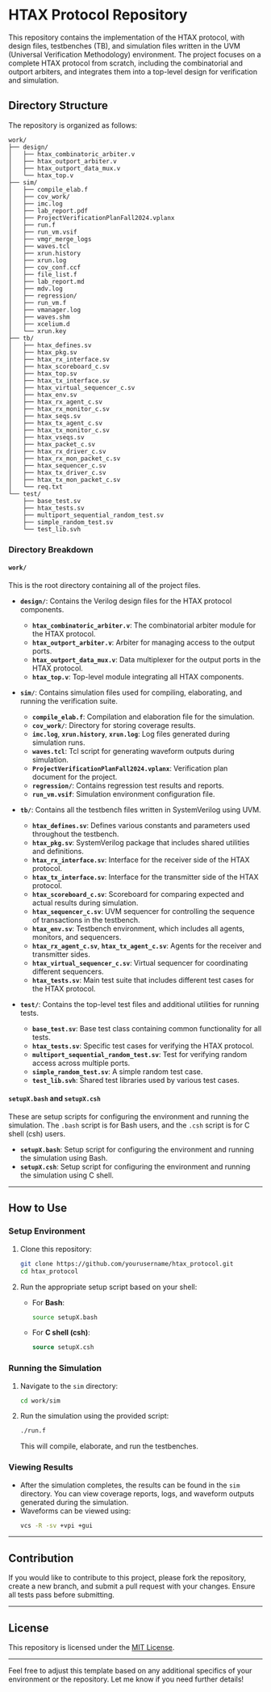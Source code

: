
# HTAX Protocol Repository

This repository contains the implementation of the HTAX protocol, with design files, testbenches (TB), and simulation files written in the UVM (Universal Verification Methodology) environment. The project focuses on a complete HTAX protocol from scratch, including the combinatorial and outport arbiters, and integrates them into a top-level design for verification and simulation.

## Directory Structure

The repository is organized as follows:

```
work/
├── design/
│   ├── htax_combinatoric_arbiter.v
│   ├── htax_outport_arbiter.v
│   ├── htax_outport_data_mux.v
│   └── htax_top.v
├── sim/
│   ├── compile_elab.f
│   ├── cov_work/
│   ├── imc.log
│   ├── lab_report.pdf
│   ├── ProjectVerificationPlanFall2024.vplanx
│   ├── run.f
│   ├── run_vm.vsif
│   ├── vmgr_merge_logs
│   ├── waves.tcl
│   ├── xrun.history
│   ├── xrun.log
│   ├── cov_conf.ccf
│   ├── file_list.f
│   ├── lab_report.md
│   ├── mdv.log
│   ├── regression/
│   ├── run_vm.f
│   ├── vmanager.log
│   ├── waves.shm
│   ├── xcelium.d
│   └── xrun.key
├── tb/
│   ├── htax_defines.sv
│   ├── htax_pkg.sv
│   ├── htax_rx_interface.sv
│   ├── htax_scoreboard_c.sv
│   ├── htax_top.sv
│   ├── htax_tx_interface.sv
│   ├── htax_virtual_sequencer_c.sv
│   ├── htax_env.sv
│   ├── htax_rx_agent_c.sv
│   ├── htax_rx_monitor_c.sv
│   ├── htax_seqs.sv
│   ├── htax_tx_agent_c.sv
│   ├── htax_tx_monitor_c.sv
│   ├── htax_vseqs.sv
│   ├── htax_packet_c.sv
│   ├── htax_rx_driver_c.sv
│   ├── htax_rx_mon_packet_c.sv
│   ├── htax_sequencer_c.sv
│   ├── htax_tx_driver_c.sv
│   ├── htax_tx_mon_packet_c.sv
│   └── req.txt
└── test/
    ├── base_test.sv
    ├── htax_tests.sv
    ├── multiport_sequential_random_test.sv
    ├── simple_random_test.sv
    └── test_lib.svh
```

### Directory Breakdown

#### `work/`

This is the root directory containing all of the project files.

- **`design/`**: Contains the Verilog design files for the HTAX protocol components.
  - **`htax_combinatoric_arbiter.v`**: The combinatorial arbiter module for the HTAX protocol.
  - **`htax_outport_arbiter.v`**: Arbiter for managing access to the output ports.
  - **`htax_outport_data_mux.v`**: Data multiplexer for the output ports in the HTAX protocol.
  - **`htax_top.v`**: Top-level module integrating all HTAX components.

- **`sim/`**: Contains simulation files used for compiling, elaborating, and running the verification suite.
  - **`compile_elab.f`**: Compilation and elaboration file for the simulation.
  - **`cov_work/`**: Directory for storing coverage results.
  - **`imc.log`**, **`xrun.history`**, **`xrun.log`**: Log files generated during simulation runs.
  - **`waves.tcl`**: Tcl script for generating waveform outputs during simulation.
  - **`ProjectVerificationPlanFall2024.vplanx`**: Verification plan document for the project.
  - **`regression/`**: Contains regression test results and reports.
  - **`run_vm.vsif`**: Simulation environment configuration file.

- **`tb/`**: Contains all the testbench files written in SystemVerilog using UVM.
  - **`htax_defines.sv`**: Defines various constants and parameters used throughout the testbench.
  - **`htax_pkg.sv`**: SystemVerilog package that includes shared utilities and definitions.
  - **`htax_rx_interface.sv`**: Interface for the receiver side of the HTAX protocol.
  - **`htax_tx_interface.sv`**: Interface for the transmitter side of the HTAX protocol.
  - **`htax_scoreboard_c.sv`**: Scoreboard for comparing expected and actual results during simulation.
  - **`htax_sequencer_c.sv`**: UVM sequencer for controlling the sequence of transactions in the testbench.
  - **`htax_env.sv`**: Testbench environment, which includes all agents, monitors, and sequencers.
  - **`htax_rx_agent_c.sv`**, **`htax_tx_agent_c.sv`**: Agents for the receiver and transmitter sides.
  - **`htax_virtual_sequencer_c.sv`**: Virtual sequencer for coordinating different sequencers.
  - **`htax_tests.sv`**: Main test suite that includes different test cases for the HTAX protocol.

- **`test/`**: Contains the top-level test files and additional utilities for running tests.
  - **`base_test.sv`**: Base test class containing common functionality for all tests.
  - **`htax_tests.sv`**: Specific test cases for verifying the HTAX protocol.
  - **`multiport_sequential_random_test.sv`**: Test for verifying random access across multiple ports.
  - **`simple_random_test.sv`**: A simple random test case.
  - **`test_lib.svh`**: Shared test libraries used by various test cases.

#### `setupX.bash` and `setupX.csh`

These are setup scripts for configuring the environment and running the simulation. The `.bash` script is for Bash users, and the `.csh` script is for C shell (csh) users.

- **`setupX.bash`**: Setup script for configuring the environment and running the simulation using Bash.
- **`setupX.csh`**: Setup script for configuring the environment and running the simulation using C shell.

---

## How to Use

### Setup Environment

1. Clone this repository:
   ```bash
   git clone https://github.com/yourusername/htax_protocol.git
   cd htax_protocol
   ```

2. Run the appropriate setup script based on your shell:
   - For **Bash**:
     ```bash
     source setupX.bash
     ```
   - For **C shell (csh)**:
     ```csh
     source setupX.csh
     ```

### Running the Simulation

1. Navigate to the `sim` directory:
   ```bash
   cd work/sim
   ```

2. Run the simulation using the provided script:
   ```bash
   ./run.f
   ```

   This will compile, elaborate, and run the testbenches.

### Viewing Results

- After the simulation completes, the results can be found in the `sim` directory. You can view coverage reports, logs, and waveform outputs generated during the simulation.
- Waveforms can be viewed using:
  ```bash
  vcs -R -sv +vpi +gui
  ```

---

## Contribution

If you would like to contribute to this project, please fork the repository, create a new branch, and submit a pull request with your changes. Ensure all tests pass before submitting.

---

## License

This repository is licensed under the [MIT License](LICENSE).

---

Feel free to adjust this template based on any additional specifics of your environment or the repository. Let me know if you need further details!

